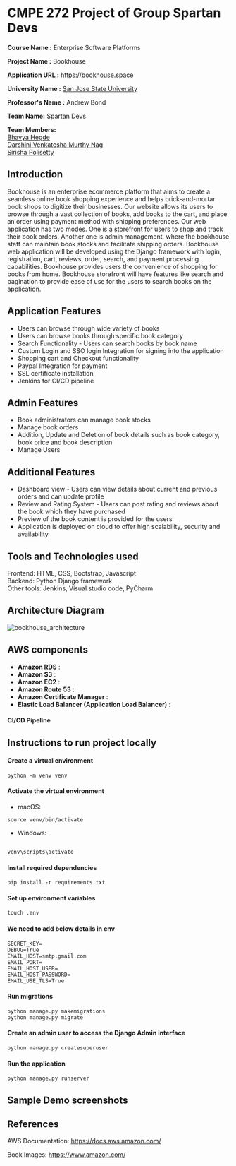 
# CMPE 272 Project of Group Spartan Devs 
<b>Course Name :</b> Enterprise Software Platforms

<b>Project Name  :</b> Bookhouse 

<b>Application URL :</b> https://bookhouse.space

<b>University Name :</b> [San Jose State University](https://www.sjsu.edu/)



<b>Professor's Name :</b> Andrew Bond

<b>Team Name:</b> Spartan Devs

<b>Team Members:</b> <br/>
[Bhavya Hegde](www.linkedin.com/in/bhavya-hegde-145b9b123)<br/>
[Darshini Venkatesha Murthy Nag](https://www.linkedin.com/in/darshini-venkatesha-murthy-nag-90052756/)<br/>
[Sirisha Polisetty](https://www.linkedin.com/in/sirishapolisetty/)<br/>

## Introduction

Bookhouse is an enterprise ecommerce platform that aims to create a seamless online book shopping experience and helps brick-and-mortar book shops to digitize their businesses. Our website allows its users to browse through a vast collection of books, add books to the cart, and place an order using  payment method with shipping preferences. Our web application has two modes. One is a storefront for users to shop and track their book orders. Another one is admin management, where the bookhouse staff can maintain book stocks and facilitate shipping orders. Bookhouse web application will be developed using the Django framework with login, registration, cart, reviews, order, search, and payment processing capabilities. Bookhouse provides users the convenience of shopping for books from home. Bookhouse storefront will have features like search and pagination to provide ease of use for the  users to search books on the application. 

## Application Features
* Users can browse through wide variety of books
* Users can browse books through specific book category
* Search Functionality - Users can search books by book name
* Custom Login and SSO login Integration for signing into the application
* Shopping cart and Checkout functionality
* Paypal Integration for payment
* SSL certificate installation
* Jenkins for CI/CD pipeline

## Admin Features
* Book administrators can manage book stocks
* Manage book orders
* Addition, Update and Deletion of book details such as book category, book price and book description
* Manage Users

## Additional Features
* Dashboard view - Users can view details about current and previous orders and can update profile
* Review and Rating System - Users can post rating and reviews about the book which they have purchased
* Preview of the book content is provided for the users
* Application is deployed on cloud to offer high scalability, security and availability


## Tools and Technologies used
Frontend: HTML, CSS, Bootstrap, Javascript<br/>
Backend: Python Django framework<br/>
Other tools: Jenkins, Visual studio code, PyCharm<br/>
  
## Architecture Diagram
![bookhouse_architecture](https://user-images.githubusercontent.com/111547793/204049096-8391e996-7997-4bfe-8c8b-30d1100f2d29.png)

## AWS components
* **Amazon RDS** : 
* **Amazon S3** : 
* **Amazon EC2** : 
* **Amazon Route 53** :
* **Amazon Certificate Manager** :
* **Elastic Load Balancer (Application Load Balancer)** :

#### CI/CD Pipeline


## Instructions to run project locally
#### Create a virtual environment
```
python -m venv venv
  ```
#### Activate the virtual environment

* macOS:
```
source venv/bin/activate
```

* Windows:
```

venv\scripts\activate
```

#### Install required dependencies
```
pip install -r requirements.txt
```
#### Set up environment variables
```
touch .env
```
#### We need to add below details in env
```
SECRET_KEY=
DEBUG=True
EMAIL_HOST=smtp.gmail.com
EMAIL_PORT=
EMAIL_HOST_USER=
EMAIL_HOST_PASSWORD=
EMAIL_USE_TLS=True
```

#### Run migrations
```
python manage.py makemigrations
python manage.py migrate
```

#### Create an admin user to access the Django Admin interface
```
python manage.py createsuperuser
```

#### Run the application
```
python manage.py runserver
```



## Sample Demo screenshots


## References
AWS Documentation: https://docs.aws.amazon.com/

Book Images: https://www.amazon.com/ 
